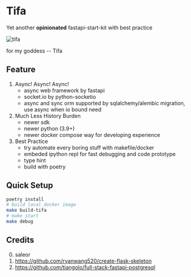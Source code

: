 # Tifa

Yet another **opinionated** fastapi-start-kit with best practice

![tifa](https://user-images.githubusercontent.com/5625783/118087406-19244200-b3f8-11eb-839d-f8faf3044f2d.gif)

for my goddess -- Tifa

## Feature

1. Async! Async! Async!
	- async web framework by fastapi
	- socket.io by python-socketio
	- async and sync orm supported by sqlalchemy/alembic migration, use async when io bound need
2. Much Less History Burden
	- newer sdk
	- newer python (3.9+)
	- newer docker compose way for developing experience
3. Best Practice
	- try automate every boring stuff with makefile/docker
	- embeded ipython repl for fast debugging and code prototype
	- type hint
	- build with poetry

## Quick Setup

```bash
poetry install
# build local docker image
make build-tifa
# make start
make debug
```

## Credits

0. saleor
1. https://github.com/ryanwang520/create-flask-skeleton
2. https://github.com/tiangolo/full-stack-fastapi-postgresql

